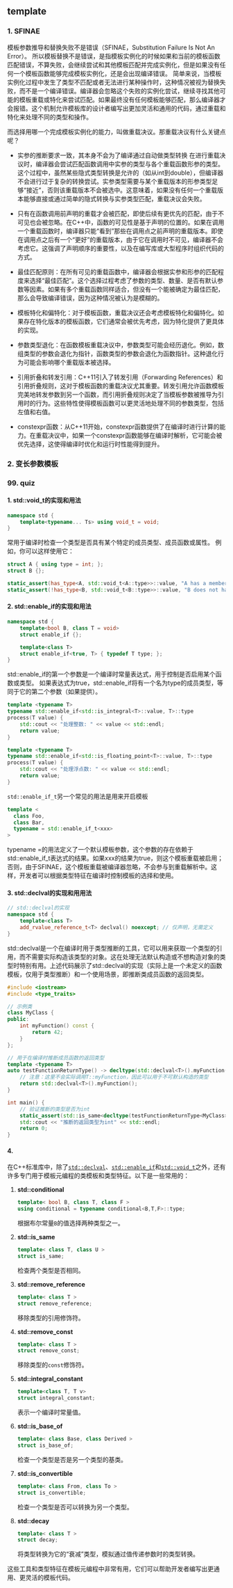 ## template


### 1. SFINAE
模板参数推导和替换失败不是错误（SFINAE，Substitution Failure Is Not An Error）。
所以模板替换不是错误，是指模板实例化的时候如果和当前的模板函数匹配错误，不算失败，会继续尝试和其他模板匹配并完成实例化，但是如果没有任何一个模板函数能够完成模板实例化，还是会出现编译错误。
简单来说，当模板实例化过程中发生了类型不匹配或者无法进行某种操作时，这种情况被视为替换失败，而不是一个编译错误。编译器会忽略这个失败的实例化尝试，继续寻找其他可能的模板重载或特化来尝试匹配。如果最终没有任何模板能够匹配，那么编译器才会报错。这个机制允许模板库的设计者编写出更加灵活和通用的代码，通过重载和特化来处理不同的类型和操作。

而选择用哪一个完成模板实例化的能力，叫做重载决议。那重载决议有什么关键点呢？
* 实参的推断要求一致，其本身不会为了编译通过自动做类型转换 在进行重载决议时，编译器会尝试匹配函数调用中实参的类型与各个重载函数形参的类型。这个过程中，虽然某些隐式类型转换是允许的（如从int到double），但编译器不会进行过于复杂的转换尝试。实参类型需要与某个重载版本的形参类型足够“接近”，否则该重载版本不会被选中。这意味着，如果没有任何一个重载版本能够直接或通过简单的隐式转换与实参类型匹配，重载决议会失败。

* 只有在函数调用前声明的重载才会被匹配，即使后续有更优先的匹配，由于不可见也会被忽略。在C++中，函数的可见性是基于声明的位置的。如果在调用一个重载函数时，编译器只能“看到”那些在调用点之前声明的重载版本。即使在调用点之后有一个“更好”的重载版本，由于它在调用时不可见，编译器不会考虑它。这强调了声明顺序的重要性，以及在编写库或大型程序时组织代码的方式。

* 最佳匹配原则：在所有可见的重载函数中，编译器会根据实参和形参的匹配程度来选择“最佳匹配”。这个选择过程考虑了参数的类型、数量、是否有默认参数等因素。如果有多个重载函数同样适合，但没有一个能被确定为最佳匹配，那么会导致编译错误，因为这种情况被认为是模糊的。

* 模板特化和偏特化：对于模板函数，重载决议还会考虑模板特化和偏特化。如果存在特化版本的模板函数，它们通常会被优先考虑，因为特化提供了更具体的实现。

* 参数类型退化：在函数模板重载决议中，参数类型可能会经历退化。例如，数组类型的参数会退化为指针，函数类型的参数会退化为函数指针。这种退化行为可能会影响哪个重载版本被选择。

* 引用折叠和转发引用：C++11引入了转发引用（Forwarding References）和引用折叠规则，这对于模板函数的重载决议尤其重要。转发引用允许函数模板完美地转发参数到另一个函数，而引用折叠规则决定了当模板参数被推导为引用时的行为。这些特性使得模板函数可以更灵活地处理不同的参数类型，包括左值和右值。

* constexpr函数：从C++11开始，constexpr函数提供了在编译时进行计算的能力。在重载决议中，如果一个constexpr函数能够在编译时解析，它可能会被优先选择，这使得编译时优化和运行时性能得到提升。


### 2. 变长参数模板

### 99. quiz
#### 1. std::void_t的实现和用法
```c++
namespace std {
    template<typename... Ts> using void_t = void;
}
```
常用于编译时检查一个类型是否具有某个特定的成员类型、成员函数或属性。
例如，你可以这样使用它：

```c++
struct A { using type = int; };
struct B {};

static_assert(has_type<A, std::void_t<A::type>>::value, "A has a member named type");
static_assert(!has_type<B, std::void_t<B::type>>::value, "B does not have a member named type");
```

#### 2. std::enable_if的实现和用法
```c++
namespace std {
    template<bool B, class T = void>
    struct enable_if {};

    template<class T>
    struct enable_if<true, T> { typedef T type; };
}
```

std::enable_if的第一个参数是一个编译时常量表达式，用于控制是否启用某个函数或类型。
如果表达式为true，std::enable_if将有一个名为type的成员类型，等同于它的第二个参数（如果提供）。

```c++
template <typename T>
typename std::enable_if<std::is_integral<T>::value, T>::type
process(T value) {
    std::cout << "处理整数: " << value << std::endl;
    return value;
}

template <typename T>
typename std::enable_if<std::is_floating_point<T>::value, T>::type
process(T value) {
    std::cout << "处理浮点数: " << value << std::endl;
    return value;
}
```

`std::enable_if_t`另一个常见的用法是用来开启模板

```c++
template <
  class Foo, 
  class Bar, 
  typename = std::enable_if_t<xxx>
>

```
typename =的用法定义了一个默认模板参数，这个参数的存在依赖于std::enable_if_t表达式的结果。如果xxx的结果为true，则这个模板重载被启用；否则，由于SFINAE，这个模板重载被编译器忽略，不会参与到重载解析中。这样，开发者可以根据类型特征在编译时控制模板的选择和使用。

#### 3. std::declval的实现和用用法
```c++
// std::declval的实现
namespace std {
    template<class T>
    add_rvalue_reference_t<T> declval() noexcept; // 仅声明，无需定义
}
```


std::declval是一个在编译时用于类型推断的工具，它可以用来获取一个类型的引用，而不需要实际构造该类型的对象。这在处理无法默认构造或不想构造对象的类型时特别有用。上述代码展示了std::declval的实现（实际上是一个未定义的函数模板，仅用于类型推断）和一个使用场景，即推断类成员函数的返回类型。

```c++
#include <iostream>
#include <type_traits>

// 示例类
class MyClass {
public:
    int myFunction() const {
        return 42;
    }
};

// 用于在编译时推断成员函数的返回类型
template <typename T>
auto testFunctionReturnType() -> decltype(std::declval<T>().myFunction()) {
    // 注意：这里不会实际调用T::myFunction，因此可以用于不可默认构造的类型
    return std::declval<T>().myFunction();
}

int main() {
    // 验证推断的类型是否为int
    static_assert(std::is_same<decltype(testFunctionReturnType<MyClass>()), int>::value, "返回类型应为int");
    std::cout << "推断的返回类型为int" << std::endl;
    return 0;
}
```

#### 4. 

在C++标准库中，除了[`std::declval`](command:_github.copilot.openSymbolFromReferences?%5B%7B%22%24mid%22%3A1%2C%22path%22%3A%22%2Fhome%2Fmarco%2F1_myNotes%2FcodeRepo%2F1_notes%2F0_cpp%2F1_code%2F3_template%2Ftemplate.md%22%2C%22scheme%22%3A%22file%22%7D%2C%7B%22line%22%3A124%2C%22character%22%3A0%7D%5D "1_notes/0_cpp/1_code/3_template/template.md")、[`std::enable_if`](command:_github.copilot.openSymbolFromReferences?%5B%7B%22%24mid%22%3A1%2C%22path%22%3A%22%2Fhome%2Fmarco%2F1_myNotes%2FcodeRepo%2F1_notes%2F0_cpp%2F1_code%2F3_template%2Ftemplate.md%22%2C%22scheme%22%3A%22file%22%7D%2C%7B%22line%22%3A124%2C%22character%22%3A0%7D%5D "1_notes/0_cpp/1_code/3_template/template.md")和[`std::void_t`](command:_github.copilot.openSymbolFromReferences?%5B%7B%22%24mid%22%3A1%2C%22path%22%3A%22%2Fhome%2Fmarco%2F1_myNotes%2FcodeRepo%2F1_notes%2F0_cpp%2F1_code%2F3_template%2Ftemplate.md%22%2C%22scheme%22%3A%22file%22%7D%2C%7B%22line%22%3A124%2C%22character%22%3A0%7D%5D "1_notes/0_cpp/1_code/3_template/template.md")之外，还有许多专门用于模板元编程的类模板和类型特征。以下是一些常用的：

1. **std::conditional**
   ```c++
   template< bool B, class T, class F >
   using conditional = typename conditional<B,T,F>::type;
   ```
   根据布尔常量`B`的值选择两种类型之一。

2. **std::is_same**
   ```c++
   template< class T, class U >
   struct is_same;
   ```
   检查两个类型是否相同。

3. **std::remove_reference**
   ```c++
   template< class T >
   struct remove_reference;
   ```
   移除类型的引用修饰符。

4. **std::remove_const**
   ```c++
   template< class T >
   struct remove_const;
   ```
   移除类型的`const`修饰符。

5. **std::integral_constant**
   ```c++
   template<class T, T v>
   struct integral_constant;
   ```
   表示一个编译时常量值。

6. **std::is_base_of**
   ```c++
   template< class Base, class Derived >
   struct is_base_of;
   ```
   检查一个类型是否是另一个类型的基类。

7. **std::is_convertible**
   ```c++
   template< class From, class To >
   struct is_convertible;
   ```
   检查一个类型是否可以转换为另一个类型。

8. **std::decay**
   ```c++
   template< class T >
   struct decay;
   ```
   将类型转换为它的“衰减”类型，模拟通过值传递参数时的类型转换。

这些工具和类型特征在模板元编程中非常有用，它们可以帮助开发者编写出更通用、更灵活的模板代码。